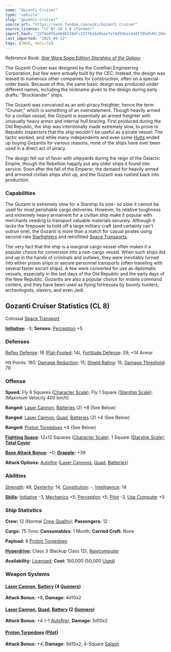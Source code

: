 ```yaml
---
name: "Gozanti Cruiser"
type: "vehicle"
slug: "gozanti-cruiser"
source_url: "https://swse.fandom.com/wiki/Gozanti_Cruiser"
source_license: "CC BY-SA 3.0 (Fandom)"
import_hash: "22fda9f6a40d0239dfc22ff616a9aae7a74d5b6a14a9f785d549c10dcd849ad9"
last_imported: "2025-09-12"
tags: [SWSE, Vehicle]
---
```

*Reference Book: [Star Wars Saga Edition Starships of the Galaxy](https://swse.fandom.com/wiki/Star_Wars_Saga_Edition_Starships_of_the_Galaxy)*

The Gozanti Cruiser was designed by the Corellian Engineering Corporation, but few were actually built by the CEC. Instead, the design was leased to numerous other companies for construction, often on a special-order basis. Because of this, the same basic design was produced under different names, including the nickname given to the design during early drafts: "Brocklander" ships.

The Gozanti was conceived as an anti-piracy freighter; hence the term "Cruiser," which is something of an overstatement. Though heavily armed for a civilian vessel, the Gozanti is essentially an armed freighter with unusually heavy armor and internal hull bracing. First produced during the Old Republic, the ship was intentionally made extremely slow, to prove to Republic inspectors that the ship wouldn't be useful as a pirate vessel. The tactic worked, and while many independents and even some [Hutts](https://swse.fandom.com/wiki/Hutts) ended up buying Gozantis for various reasons, none of the ships have ever been used in a direct act of piracy.

The design fell out of favor with shipyards during the reign of the Galactic Empire, though the Rebellion happily put any older ships it found into service. Soon after the fall of the Emperor, the demand for heavily armed and armored civilian ships shot up, and the Gozanti was rushed back into production.

### Capabilities
The Gozanti is extremely slow for a Starship its size- so slow it cannot be used for most perishable cargo deliveries. However, its relative toughness and extremely heavy armament for a civilian ship make it popular with merchants needing to transport valuable materials securely. Although it lacks the firepower to hold off a large military craft (and certainly can't outrun one), the Gozanti is more than a match for casual pirates using second-rate [Starfighters](https://swse.fandom.com/wiki/Starfighters) and retrofitted [Space Transports](https://swse.fandom.com/wiki/Space_Transports).

The very fact that the ship is a marginal cargo vessel often makes it a popular choice for conversion into a non-cargo vessel. When such ships did end up in the hands of criminals and outlaws, they were inevitably turned into either prison ships or secure personnel transports (often traveling with several faster escort ships). A few were converted for use as diplomatic vessels, especially in the last days of the Old Republic and the early days of the New Republic. Gozantis are also a popular choice for mobile command centers, and they have been used as flying fortresses by bounty hunters, archeologists, slavers, and even Jedi.

## Gozanti Cruiser Statistics (CL 8)
Colossal [Space Transport](https://swse.fandom.com/wiki/Space_Transport)

**[Initiative](https://swse.fandom.com/wiki/Initiative):** -3; **Senses:** [Perception](https://swse.fandom.com/wiki/Perception) +5
### Defenses
[Reflex Defense](https://swse.fandom.com/wiki/Reflex_Defense_(Vehicles)): 16 ([Flat-Footed](https://swse.fandom.com/wiki/Flat-Footed): 14), [Fortitude Defense](https://swse.fandom.com/wiki/Fortitude_Defense_(Vehicles)): 29; +14 Armor

Hit Points: 180; [Damage Reduction](https://swse.fandom.com/wiki/Damage_Reduction): 15; [Shield Rating](https://swse.fandom.com/wiki/Shield_Rating): 15; [Damage Threshold](https://swse.fandom.com/wiki/Damage_Threshold_(Vehicles)): 79
### Offense
**Speed:** Fly 6 Squares ([Character Scale](https://swse.fandom.com/wiki/Character_Scale)), Fly 1 Square ([Starship Scale](https://swse.fandom.com/wiki/Starship_Scale)); (Maximum Velocity 400 km/h)

**Ranged:** [Laser Cannon](https://swse.fandom.com/wiki/Laser_Cannon), [Batteries](https://swse.fandom.com/wiki/Batteries) (2) +8 (See Below)

**Ranged:** [Laser Cannon](https://swse.fandom.com/wiki/Laser_Cannon), [Quad](https://swse.fandom.com/wiki/Quad), [Batteries](https://swse.fandom.com/wiki/Batteries) (2) +4 (See Below)

**Ranged:** [Proton Torpedoes](https://swse.fandom.com/wiki/Proton_Torpedoes) +4 (See Below)

**[Fighting Space](https://swse.fandom.com/wiki/Fighting_Space):** 12x12 Squares ([Character Scale](https://swse.fandom.com/wiki/Character_Scale)), 1 Square ([Starship Scale](https://swse.fandom.com/wiki/Starship_Scale)); **[Total Cover](https://swse.fandom.com/wiki/Total_Cover)**

**[Base Attack Bonus](https://swse.fandom.com/wiki/Base_Attack_Bonus):** +0; **[Grapple](https://swse.fandom.com/wiki/Grapple):** +39

**Attack Options:** [Autofire](https://swse.fandom.com/wiki/Autofire_(Vehicle_Combat)) ([Laser Cannons](https://swse.fandom.com/wiki/Laser_Cannons), [Quad](https://swse.fandom.com/wiki/Quad), [Batteries](https://swse.fandom.com/wiki/Batteries))
### Abilities
[Strength](https://swse.fandom.com/wiki/Strength): 48, [Dexterity](https://swse.fandom.com/wiki/Dexterity): 14, [Constitution](https://swse.fandom.com/wiki/Constitution): -, [Intelligence](https://swse.fandom.com/wiki/Intelligence): 14

**[Skills](https://swse.fandom.com/wiki/Skills):** [Initiative](https://swse.fandom.com/wiki/Initiative) -3, [Mechanics](https://swse.fandom.com/wiki/Mechanics) +5, [Perception](https://swse.fandom.com/wiki/Perception) +5, [Pilot](https://swse.fandom.com/wiki/Pilot) -3, [Use Computer](https://swse.fandom.com/wiki/Use_Computer) +5
### Ship Statistics
**Crew:** 12 (Normal [Crew Quality](https://swse.fandom.com/wiki/Crew_Quality)); **Passengers:** 12

**Cargo:** 75 Tons; **Consumables:** 1 Month; **Carried Craft:** None

**Payload:** 8 [Proton Torpedoes](https://swse.fandom.com/wiki/Proton_Torpedoes)

**[Hyperdrive](https://swse.fandom.com/wiki/Hyperdrive):** Class 3 (Backup Class 12), [Navicomputer](https://swse.fandom.com/wiki/Navicomputer)

**Availability:** [Licensed](https://swse.fandom.com/wiki/Licensed); **Cost:** 150,000 (50,000 [Used](https://swse.fandom.com/wiki/Used))
### Weapon Systems

#### **[Laser Cannon](https://swse.fandom.com/wiki/Laser_Cannon), [Battery](https://swse.fandom.com/wiki/Battery) (4 [Gunners](https://swse.fandom.com/wiki/Gunners))**
**Attack Bonus:** +8, **Damage:** 4d10x2
#### **[Laser Cannon](https://swse.fandom.com/wiki/Laser_Cannon), [Quad](https://swse.fandom.com/wiki/Quad), [Battery](https://swse.fandom.com/wiki/Battery) (2 [Gunners](https://swse.fandom.com/wiki/Gunners))**
**Attack Bonus:** +4 (-1 [Autofire](https://swse.fandom.com/wiki/Autofire_(Vehicle_Combat))), **Damage:** 5d10x2

#### **[Proton Torpedoes](https://swse.fandom.com/wiki/Proton_Torpedoes) ([Pilot](https://swse.fandom.com/wiki/Pilot_(Vehicle_Combat)))**
**Attack Bonus:** +4, **Damage:** 9d10x2, 4-Square [Splash](https://swse.fandom.com/wiki/Splash)
